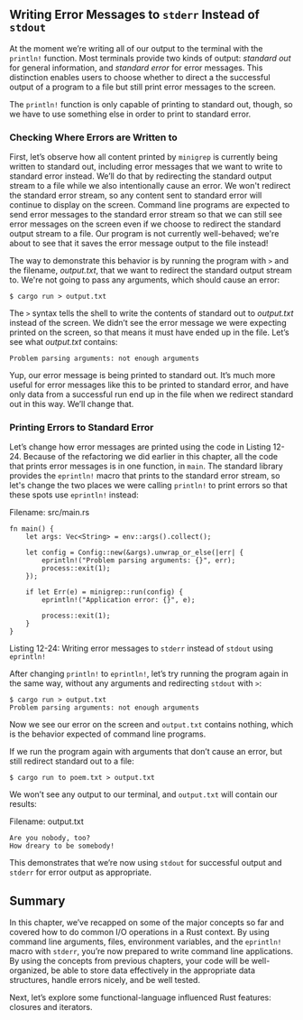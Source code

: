 ## Writing Error Messages to `stderr` Instead of `stdout`

At the moment we’re writing all of our output to the terminal with the
`println!` function. Most terminals provide two kinds of output: *standard out*
for general information, and *standard error* for error messages. This
distinction enables users to choose whether to direct a the successful output
of a program to a file but still print error messages to the screen.

The `println!` function is only capable of printing to standard out, though, so
we have to use something else in order to print to standard error.

### Checking Where Errors are Written to

First, let’s observe how all content printed by `minigrep` is currently being
written to standard out, including error messages that we want to write to
standard error instead. We’ll do that by redirecting the standard output stream
to a file while we also intentionally cause an error. We won't redirect the
standard error stream, so any content sent to standard error will continue to
display on the screen.  Command line programs are expected to send error
messages to the standard error stream so that we can still see error messages
on the screen even if we choose to redirect the standard output stream to a
file. Our program is not currently well-behaved; we're about to see that it
saves the error message output to the file instead!

The way to demonstrate this behavior is by running the program with `>` and the
filename, *output.txt*, that we want to redirect the standard output stream to.
We're not going to pass any arguments, which should cause an error:

```text
$ cargo run > output.txt
```

The `>` syntax tells the shell to write the contents of standard out to
*output.txt* instead of the screen. We didn’t see the error message we were
expecting printed on the screen, so that means it must have ended up in the
file. Let’s see what *output.txt* contains:

```text
Problem parsing arguments: not enough arguments
```

Yup, our error message is being printed to standard out. It’s much more useful
for error messages like this to be printed to standard error, and have only
data from a successful run end up in the file when we redirect standard out in
this way. We’ll change that.

### Printing Errors to Standard Error

Let’s change how error messages are printed using the code in Listing 12-24.
Because of the refactoring we did earlier in this chapter, all the code that
prints error messages is in one function, in `main`. The standard library
provides the `eprintln!` macro that prints to the standard error stream, so
let's change the two places we were calling `println!` to print errors so that
these spots use `eprintln!` instead:

<span class="filename">Filename: src/main.rs</span>

```rust,ignore
fn main() {
    let args: Vec<String> = env::args().collect();

    let config = Config::new(&args).unwrap_or_else(|err| {
        eprintln!("Problem parsing arguments: {}", err);
        process::exit(1);
    });

    if let Err(e) = minigrep::run(config) {
        eprintln!("Application error: {}", e);

        process::exit(1);
    }
}
```

<span class="caption">Listing 12-24: Writing error messages to `stderr` instead
of `stdout` using `eprintln!`</span>

After changing `println!` to `eprintln!`, let’s try running the program again
in the same way, without any arguments and redirecting `stdout` with `>`:

```text
$ cargo run > output.txt
Problem parsing arguments: not enough arguments
```

Now we see our error on the screen and `output.txt` contains nothing, which is
the behavior expected of command line programs.

If we run the program again with arguments that don’t cause an error, but still
redirect standard out to a file:

```text
$ cargo run to poem.txt > output.txt
```

We won’t see any output to our terminal, and `output.txt` will contain our
results:

<span class="filename">Filename: output.txt</span>

```text
Are you nobody, too?
How dreary to be somebody!
```

This demonstrates that we’re now using `stdout` for successful output and
`stderr` for error output as appropriate.

## Summary

In this chapter, we’ve recapped on some of the major concepts so far and
covered how to do common I/O operations in a Rust context. By using command
line arguments, files, environment variables, and the `eprintln!` macro with
`stderr`, you’re now prepared to write command line applications. By using the
concepts from previous chapters, your code will be well-organized, be able to
store data effectively in the appropriate data structures, handle errors
nicely, and be well tested.

Next, let’s explore some functional-language influenced Rust features: closures
and iterators.
